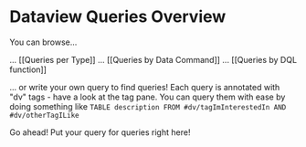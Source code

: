 # Dataview Queries Overview

You can browse...

... [[Queries per Type]]
... [[Queries by Data Command]]
... [[Queries by DQL function]]

... or write your own query to find queries! Each query is annotated with "dv" tags - have a look at the tag pane. You can query them with ease by doing something like `TABLE description FROM #dv/tagImInterestedIn AND #dv/otherTagILike`

Go ahead! Put your query for queries right here!